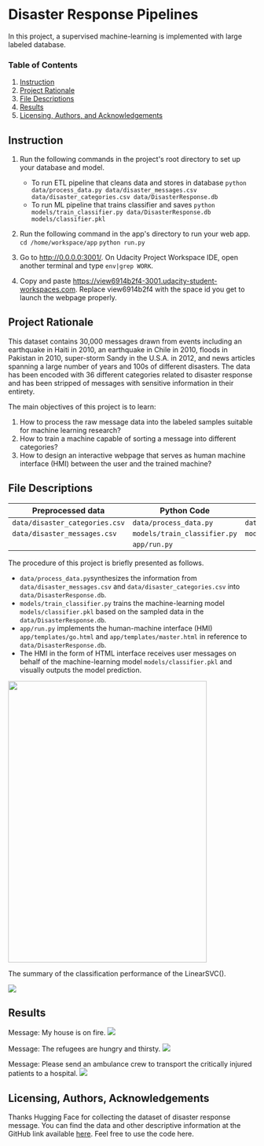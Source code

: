 # Disaster Response Pipelines

In this project, a supervised machine-learning is implemented with large labeled database. 

### Table of Contents

1. [Instruction](#instruction)
2. [Project Rationale](#rationale)
3. [File Descriptions](#files)
4. [Results](#results)
5. [Licensing, Authors, and Acknowledgements](#licensing)

## Instruction <a name="instruction"></a>

1. Run the following commands in the project's root directory to set up your database and model.

    - To run ETL pipeline that cleans data and stores in database
        `python data/process_data.py data/disaster_messages.csv data/disaster_categories.csv data/DisasterResponse.db`
    - To run ML pipeline that trains classifier and saves
        `python models/train_classifier.py data/DisasterResponse.db models/classifier.pkl`

2. Run the following command in the app's directory to run your web app.
    `cd /home/workspace/app`
    `python run.py`

3. Go to http://0.0.0.0:3001/. On Udacity Project Workspace IDE, open another terminal and type `env|grep WORK`.
4. Copy and paste https://view6914b2f4-3001.udacity-student-workspaces.com. Replace view6914b2f4 with the space id you get to launch the webpage properly.

## Project Rationale<a name="rationale"></a>

This dataset contains 30,000 messages drawn from events including an earthquake in Haiti in 2010, an earthquake in Chile in 2010, floods in Pakistan in 2010, super-storm Sandy in the U.S.A. in 2012, and news articles spanning a large number of years and 100s of different disasters. The data has been encoded with 36 different categories related to disaster response and has been stripped of messages with sensitive information in their entirety. 

The main objectives of this project is to learn:

1. How to process the raw message data into the labeled samples suitable for machine learning research?
2. How to train a machine capable of sorting a message into different categories?
3. How to design an interactive webpage that serves as human machine interface (HMI) between the user and the trained machine?


## File Descriptions <a name="files"></a>

| Preprocessed data | Python Code | Processed data | HTML |
| --- | --- | --- | --- |
| `data/disaster_categories.csv` | `data/process_data.py` | `data/DisasterResponse.db` | `app/templates/go.html` |
| `data/disaster_messages.csv` | `models/train_classifier.py` | `models/classifier.pkl` | `app/templates/master.html` |
| | `app/run.py` | |

The procedure of this project is briefly presented as follows.

 - `data/process_data.py`synthesizes the information from `data/disaster_messages.csv` and `data/disaster_categories.csv` into `data/DisasterResponse.db`. 
 - `models/train_classifier.py` trains the machine-learning model `models/classifier.pkl` based on the sampled data in the `data/DisasterResponse.db`.
 - `app/run.py` implements the human-machine interface (HMI) `app/templates/go.html` and `app/templates/master.html` in reference to `data/DisasterResponse.db`.
 -  The HMI in the form of HTML interface receives user messages on behalf of the machine-learning model `models/classifier.pkl` and visually outputs the model prediction.


<img src="data/disaster_response.png" width = 404 height = 573>

The summary of the classification performance of the LinearSVC().

<img src="data/LinearSVC_summary.jpg">

## Results<a name="results"></a>

Message: My house is on fire.
<img src="data/house.png">

Message: The refugees are hungry and thirsty.
<img src="data/refugees.png">

Message: Please send an ambulance crew to transport the critically injured patients to a hospital.
<img src="data/hospital.png">

## Licensing, Authors, Acknowledgements<a name="licensing"></a>

Thanks Hugging Face for collecting the dataset of disaster response message.  You can find the data and other descriptive information at the GitHub link available [here](https://github.com/huggingface/datasets/tree/master/datasets/disaster_response_messages).  Feel free to use the code here.


